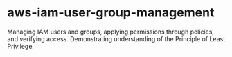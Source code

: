 # aws-iam-user-group-management
Managing IAM users and groups, applying permissions through policies, and verifying access. Demonstrating understanding of the Principle of Least Privilege.
